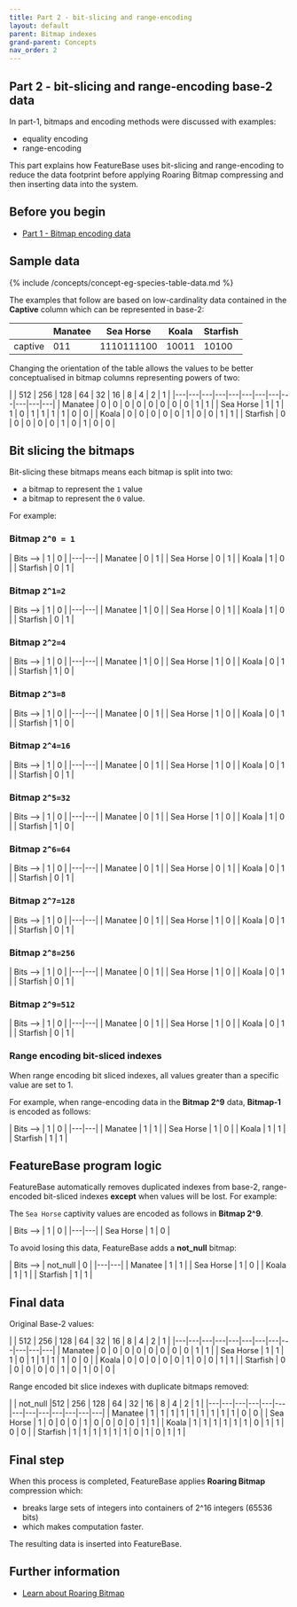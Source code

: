 ```yaml
---
title: Part 2 - bit-slicing and range-encoding
layout: default
parent: Bitmap indexes
grand-parent: Concepts
nav_order: 2
---
```


## Part 2 - bit-slicing and range-encoding base-2 data

In part-1, bitmaps and encoding methods were discussed with examples:
* equality encoding
* range-encoding

This part explains how FeatureBase uses bit-slicing and range-encoding to reduce the data footprint before applying Roaring Bitmap compressing and then inserting data into the system.

## Before you begin
* [Part 1 - Bitmap encoding data](/docs/concepts/concept-pt1-bitmap-index)

## Sample data

{% include /concepts/concept-eg-species-table-data.md %}

The examples that follow are based on low-cardinality data contained in the **Captive** column which can be represented in base-2:

|  | Manatee | Sea Horse | Koala | Starfish |
|---|---|---|---|---|
| captive | 011 | 1110111100 | 10011 | 10100 |

Changing the orientation of the table allows the values to be better conceptualised in bitmap columns representing powers of two:

|  | 512 | 256 | 128 | 64 | 32 | 16 | 8 | 4 | 2 | 1 |
|---|---|---|---|---|---|---|---|---|---|---|---|
| Manatee | 0 | 0 | 0 | 0 | 0 | 0 | 0 | 0 | 1 | 1 |
| Sea Horse | 1 | 1 | 1 | 0 | 1 | 1 | 1 | 1 | 0 | 0 |
| Koala | 0 | 0 | 0 | 0 | 0 | 1 | 0 | 0 | 1 | 1 |
| Starfish | 0 | 0 | 0 | 0 | 0 | 1 | 0 | 1 | 0 | 0 |

## Bit slicing the bitmaps

Bit-slicing these bitmaps means each bitmap is split into two:

* a bitmap to represent the `1` value
* a bitmap to represent the `0` value.

For example:

### Bitmap `2^0 = 1`

| Bits --> | 1 | 0 |
|---|---|
| Manatee | 0 | 1 |
| Sea Horse | 0 | 1 |
| Koala | 1 | 0 |
| Starfish | 0 | 1 |

### Bitmap `2^1=2`

| Bits --> | 1 | 0 |
|---|---|
| Manatee | 1 | 0 |
| Sea Horse | 0 | 1 |
| Koala | 1 | 0 |
| Starfish | 0 | 1 |

### Bitmap `2^2=4`

| Bits --> | 1 | 0 |
|---|---|
| Manatee | 1 | 0 |
| Sea Horse | 1 | 0 |
| Koala | 0 | 1 |
| Starfish | 1 | 0 |

### Bitmap `2^3=8`

| Bits --> | 1 | 0 |
|---|---|
| Manatee | 0 | 1 |
| Sea Horse | 1 | 0 |
| Koala | 0 | 1 |
| Starfish | 1 | 0 |

### Bitmap `2^4=16`

| Bits --> | 1 | 0 |
|---|---|
| Manatee | 0 | 1 |
| Sea Horse | 1 | 0 |
| Koala | 0 | 1 |
| Starfish | 0 | 1 |

### Bitmap `2^5=32`

| Bits --> | 1 | 0 |
|---|---|
| Manatee | 0 | 1 |
| Sea Horse | 1 | 0 |
| Koala | 1 | 0 |
| Starfish | 1 | 0 |

### Bitmap `2^6=64`

| Bits --> | 1 | 0 |
|---|---|
| Manatee | 0 | 1 |
| Sea Horse | 0 | 1 |
| Koala | 0 | 1 |
| Starfish | 0 | 1 |

### Bitmap `2^7=128`

| Bits --> | 1 | 0 |
|---|---|
| Manatee | 0 | 1 |
| Sea Horse | 1 | 0 |
| Koala | 0 | 1 |
| Starfish | 0 | 1 |

### Bitmap `2^8=256`

| Bits --> | 1 | 0 |
|---|---|
| Manatee | 0 | 1 |
| Sea Horse | 1 | 0 |
| Koala | 0 | 1 |
| Starfish | 0 | 1 |

### Bitmap `2^9=512`

| Bits --> | 1 | 0 |
|---|---|
| Manatee | 0 | 1 |
| Sea Horse | 1 | 0 |
| Koala | 0 | 1 |
| Starfish | 0 | 1 |

### Range encoding bit-sliced indexes

When range encoding bit sliced indexes, all values greater than a specific value are set to 1.

For example, when range-encoding data in the **Bitmap 2^9** data, **Bitmap-1** is encoded as follows:

| Bits --> | 1 | 0 |
|---|---|
| Manatee | 1 | 1 |
| Sea Horse | 1 | 0 |
| Koala | 1 | 1 |
| Starfish | 1 | 1 |

## FeatureBase program logic

FeatureBase automatically removes duplicated indexes from base-2, range-encoded bit-sliced indexes **except** when values will be lost. For example:

The `Sea Horse` captivity values are encoded as follows in **Bitmap 2^9**.

| Bits --> | 1 | 0 |
|---|---|
| Sea Horse | 1 | 0 |

To avoid losing this data, FeatureBase adds a **not_null** bitmap:

| Bits --> | not_null | 0 |
|---|---|
| Manatee | 1 | 1 |
| Sea Horse | 1 | 0 |
| Koala | 1 | 1 |
| Starfish | 1 | 1 |


## Final data

Original Base-2 values:

|  | 512 | 256 | 128 | 64 | 32 | 16 | 8 | 4 | 2 | 1 |
|---|---|---|---|---|---|---|---|---|---|---|---|
| Manatee | 0 | 0 | 0 | 0 | 0 | 0 | 0 | 0 | 1 | 1 |
| Sea Horse | 1 | 1 | 1 | 0 | 1 | 1 | 1 | 1 | 0 | 0 |
| Koala | 0 | 0 | 0 | 0 | 0 | 1 | 0 | 0 | 1 | 1 |
| Starfish | 0 | 0 | 0 | 0 | 0 | 1 | 0 | 1 | 0 | 0 |

Range encoded bit slice indexes with duplicate bitmaps removed:

|  | not_null |512 | 256 | 128 | 64 | 32 | 16 | 8 | 4 | 2 | 1 |
|---|---|---|---|---|---|---|---|---|---|---|---|---|
| Manatee | 1 | 1 | 1 | 1 | 1 | 1 | 1 | 1 | 1 | 0 | 0 |
| Sea Horse | 1 | 0 | 0 | 0 | 1 | 0 | 0 | 0 | 0 | 1 | 1 |
| Koala | 1 | 1 | 1 | 1 | 1 | 1 | 0 | 1 | 1 | 0 | 0 |
| Starfish | 1 | 1 | 1 | 1 | 1 | 1 | 0 | 1 | 0 | 1 | 1 |

## Final step

When this process is completed, FeatureBase applies **Roaring Bitmap** compression which:
* breaks large sets of integers into containers of 2^16 integers (65536 bits)
* which makes computation faster.

The resulting data is inserted into FeatureBase.

## Further information

* [Learn about Roaring Bitmap](https://roaringbitmap.org/about/)
